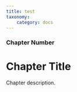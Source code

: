 ```yaml
---
title: test
taxonomy:
    category: docs
---
```


### Chapter Number

# Chapter Title

Chapter description.